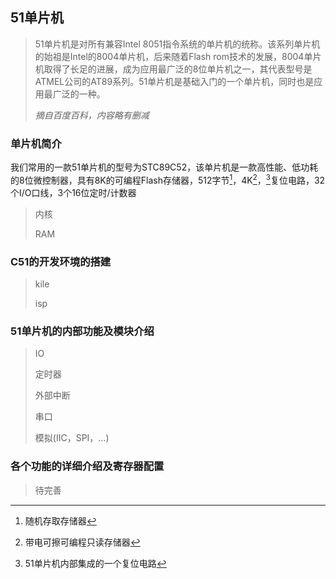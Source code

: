 ## 51单片机

> 51单片机是对所有兼容Intel 8051指令系统的单片机的统称。该系列单片机的始祖是Intel的8004单片机，后来随着Flash rom技术的发展，8004单片机取得了长足的进展，成为应用最广泛的8位单片机之一，其代表型号是ATMEL公司的AT89系列。51单片机是基础入门的一个单片机，同时也是应用最广泛的一种。
>
> *摘自百度百科，内容略有删减*

### 单片机简介

我们常用的一款51单片机的型号为STC89C52，该单片机是一款高性能、低功耗的8位微控制器，具有8K的可编程Flash存储器，512字节[^RAM]，4K[^EEPROM]，[^MAX810]复位电路，32个I/O口线，3个16位定时/计数器

> 内核
>
> RAM

### C51的开发环境的搭建

> kile
>
> isp

### 51单片机的内部功能及模块介绍

> IO
>
> 定时器
>
> 外部中断
>
> 串口
>
> 模拟(IIC，SPI，…)

### 各个功能的详细介绍及寄存器配置

> 待完善

[^RAM]: 随机存取存储器
[^EEPROM]: 带电可擦可编程只读存储器
[^MAX810]: 51单片机内部集成的一个复位电路





